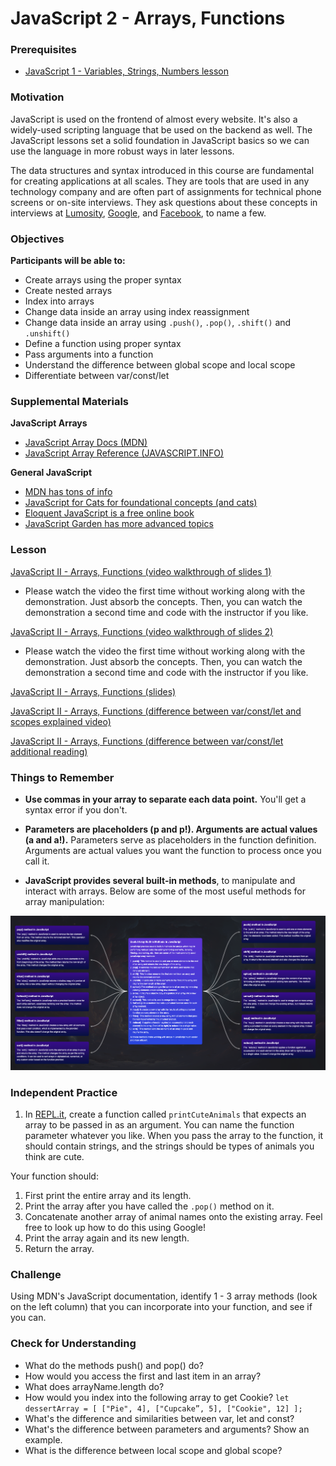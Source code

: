 # JavaScript 2 - Arrays, Functions

### Prerequisites

- [JavaScript 1 - Variables, Strings, Numbers lesson](/javascript/javascript-1-variables.md)

### Motivation

JavaScript is used on the frontend of almost every website. It's also a widely-used scripting language that be used on the backend as well. The JavaScript lessons set a solid foundation in JavaScript basics so we can use the language in more robust ways in later lessons.

The data structures and syntax introduced in this course are fundamental for creating applications at all scales. They are tools that are used in any technology company and are often part of assignments for technical phone screens or on-site interviews. They ask questions about these concepts in interviews at [Lumosity](https://www.lumosity.com/), [Google](https://www.google.com/), and [Facebook](https://www.facebook.com/), to name a few.

### Objectives

**Participants will be able to:**

- Create arrays using the proper syntax
- Create nested arrays
- Index into arrays
- Change data inside an array using index reassignment
- Change data inside an array using `.push()`, `.pop()`, `.shift()` and `.unshift()`
- Define a function using proper syntax
- Pass arguments into a function
- Understand the difference between global scope and local scope
- Differentiate between var/const/let

### Supplemental Materials

**JavaScript Arrays**

- [JavaScript Array Docs (MDN)](https://developer.mozilla.org/en-US/docs/Web/JavaScript/Reference/Global_Objects/Array)
- [JavaScript Array Reference (JAVASCRIPT.INFO)](https://javascript.info/array)

**General JavaScript**

- [MDN has tons of info](https://developer.mozilla.org/bm/docs/Web/JavaScript)
- [JavaScript for Cats for foundational concepts (and cats)](http://jsforcats.com/)
- [Eloquent JavaScript is a free online book](http://eloquentjavascript.net/)
- [JavaScript Garden has more advanced topics](https://bonsaiden.github.io/JavaScript-Garden/)

### Lesson

[JavaScript II - Arrays, Functions (video walkthrough of slides 1)](https://drive.google.com/file/d/1aLxRv80fyaeVSxnFjKz6dxD5bmCP37Jt/view?usp=sharing)

- Please watch the video the first time without working along with the demonstration. Just absorb the concepts. Then, you can watch the demonstration a second time and code with the instructor if you like.

[JavaScript II - Arrays, Functions (video walkthrough of slides 2)](https://drive.google.com/file/d/1sAXR8pUv6GEJEx7dQSOclA5efom8a9tV/view?usp=sharing)

- Please watch the video the first time without working along with the demonstration. Just absorb the concepts. Then, you can watch the demonstration a second time and code with the instructor if you like.

[JavaScript II - Arrays, Functions (slides)](https://docs.google.com/presentation/d/10FUe4xQHrWOc7Ys3bWUFJDvM4IhYxMX5AgmPY8cxjlM/edit?usp=sharing)

[JavaScript II - Arrays, Functions (difference between var/const/let and scopes explained video)](https://www.youtube.com/watch?v=6vBYfLCE9-Q)

[JavaScript II - Arrays, Functions (difference between var/const/let additional reading)](https://codeburst.io/const-let-and-var-which-and-when-541a2721c18)

### Things to Remember

- **Use commas in your array to separate each data point.** You'll get a syntax error if you don't.

- **Parameters are placeholders (p and p!). Arguments are actual values (a and a!).** Parameters serve as placeholders in the function definition. Arguments are actual values you want the function to process once you call it.

- **JavaScript provides several built-in methods**, to manipulate and interact with arrays. Below are some of the most useful methods for array manipulation:

![Arrays buils-in methods in JavaScript](https://raw.githubusercontent.com/Yosolita1978/screenshoots/9a5985e8046bde930b34ad35b2ea0dced065d8ad/2023/h2/Screen%20Shot%202023-07-19%20at%201.38.38%20PM.png)

### Independent Practice

1. In [REPL.it](https://www.repl.it), create a function called `printCuteAnimals` that expects an array to be passed in as an argument. You can name the function parameter whatever you like. When you pass the array to the function, it should contain strings, and the strings should be types of animals you think are cute.

Your function should:

1. First print the entire array and its length.
2. Print the array after you have called the `.pop()` method on it.
3. Concatenate another array of animal names onto the existing array. Feel free to look up how to do this using Google!
4. Print the array again and its new length.
5. Return the array.

### Challenge

Using MDN's JavaScript documentation, identify 1 - 3 array methods (look on the left column) that you can incorporate into your function, and see if you can.

### Check for Understanding

- What do the methods push() and pop() do?
- How would you access the first and last item in an array?
- What does arrayName.length do?
- How would you index into the following array to get Cookie?
  `let dessertArray = [ ["Pie", 4], ["Cupcake”, 5], ["Cookie", 12] ];`
- What's the difference and similarities between var, let and const?
- What's the difference between parameters and arguments? Show an example.
- What is the difference between local scope and global scope?
